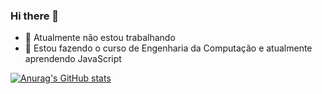 ### Hi there 👋

- 🔭 Atualmente não estou trabalhando
- 🌱 Estou fazendo o curso de Engenharia da Computação e atualmente aprendendo JavaScript

[![Anurag's GitHub stats](https://github-readme-stats.vercel.app/api?username=Edufgs)](https://github.com/anuraghazra/github-readme-stats)
